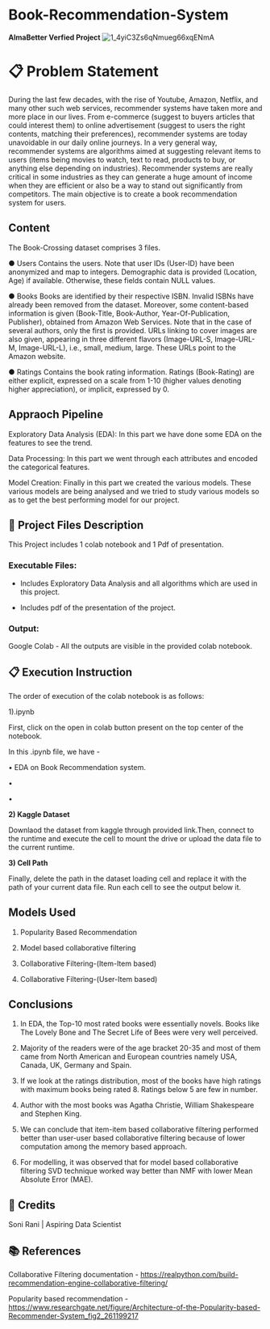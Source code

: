 # Book-Recommendation-System
**AlmaBetter Verfied Project**
![1_4yiC3Zs6qNmueg66xqENmA](https://user-images.githubusercontent.com/100474431/174683819-26e6d9b8-242e-4105-91c6-8bcb7f6809d1.jpeg)

# 📋 Problem Statement

During the last few decades, with the rise of Youtube, Amazon, Netflix, and many other such web services, recommender systems have taken more and more place in our lives. From e-commerce (suggest to buyers articles that could interest them) to online advertisement (suggest to users the right contents, matching their preferences), recommender systems are today unavoidable in our daily online journeys. In a very general way, recommender systems are algorithms aimed at suggesting relevant items to users (items being movies to watch, text to read, products to buy, or anything else depending on industries). Recommender systems are really critical in some industries as they can generate a huge amount of income when they are efficient or also be a way to stand out significantly from competitors. The main objective is to create a book recommendation system for users.

## **Content**

The Book-Crossing dataset comprises 3 files.

● Users Contains the users. Note that user IDs (User-ID) have been anonymized and map to integers. Demographic data is provided (Location, Age) if available. Otherwise, these fields contain NULL values.

● Books Books are identified by their respective ISBN. Invalid ISBNs have already been removed from the dataset. Moreover, some content-based information is given (Book-Title, Book-Author, Year-Of-Publication, Publisher), obtained from Amazon Web Services. Note that in the case of several authors, only the first is provided. URLs linking to cover images are also given, appearing in three different flavors (Image-URL-S, Image-URL-M, Image-URL-L), i.e., small, medium, large. These URLs point to the Amazon website.

● Ratings Contains the book rating information. Ratings (Book-Rating) are either explicit, expressed on a scale from 1-10 (higher values denoting higher appreciation), or implicit, expressed by 0.

## **Appraoch Pipeline**

Exploratory Data Analysis (EDA): In this part we have done some EDA on the features to see the trend.

Data Processing: In this part we went through each attributes and encoded the categorical features.

Model Creation: Finally in this part we created the various models. These various models are being analysed and we tried to study various models so as to get the best performing model for our project.

## 💾 **Project Files Description**

This Project includes 1 colab notebook and 1 Pdf of presentation.

### **Executable Files:**
 - Includes Exploratory Data Analysis and all algorithms which are used in this project.

 - Includes pdf of the presentation of the project.

### **Output:**
Google Colab - All the outputs are visible in the provided colab notebook.

## 📋 **Execution Instruction**

The order of execution of the colab notebook is as follows:

1).ipynb

First, click on the open in colab button present on the top center of the notebook.

In this .ipynb file, we have -

• EDA on Book Recommendation system.

• 

• 

**2) Kaggle Dataset**

Downlaod the dataset from kaggle through provided link.Then, connect to the runtime and execute the cell to mount the drive or upload the data file to the current runtime.

**3) Cell Path**

Finally, delete the path in the dataset loading cell and replace it with the path of your current data file. Run each cell to see the output below it.

## **Models Used**

1. Popularity Based Recommendation

2. Model based collaborative filtering

3. Collaborative Filtering-(Item-Item based)

4. Collaborative Filtering-(User-Item based)

## **Conclusions**

1. In EDA, the Top-10 most rated books were essentially novels. Books like The Lovely Bone and The Secret Life of Bees were very well perceived.

2. Majority of the readers were of the age bracket 20-35 and most of them came from North American and European countries namely USA, Canada, UK, Germany and Spain.

3. If we look at the ratings distribution, most of the books have high ratings with maximum books being rated 8. Ratings below 5 are few in number.

4. Author with the most books was Agatha Christie, William Shakespeare and Stephen King.

5. We can conclude that item-item based collaborative filtering performed better than user-user based collaborative filtering because of lower computation among the memory based approach.

6. For modelling, it was observed that for model based collaborative filtering SVD technique worked way better than NMF with lower Mean Absolute Error (MAE).

## 📜 **Credits**

Soni Rani | Aspiring Data Scientist

## 📚 **References**

Collaborative Filtering documentation - https://realpython.com/build-recommendation-engine-collaborative-filtering/

Popularity based recommendation - https://www.researchgate.net/figure/Architecture-of-the-Popularity-based-Recommender-System_fig2_261199217

